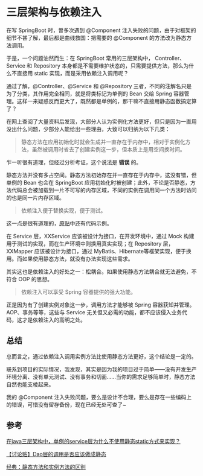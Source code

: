 # 三层架构与依赖注入

在写 SpringBoot 时，曽多次遇到 @Component 注入失败的问题，由于对框架的细节不甚了解，最后都是曲线救国：把需要的 @Component 的方法改为静态方法调用。

于是，一个问题油然而生：在 SpringBoot 常用的三层架构中， Controller、Service 和 Repository 本身都是不需要维护状态的，只需要提供方法，那么为什么不直接用 static 实现，而是采用依赖注入调用呢？

通过了解，@Controller、@Service 和 @Repository 三者，不同的注解名只是为了分类，其作用完全相同，就是将类标记为单例的 Bean 交给 Spring 容器管理。这样一来疑惑反而更大了，既然都是单例的，那干嘛不直接用静态函数搞定算了？

在网上查阅了大量资料后发现，大部分人认为实例化方法更好，但只是因为一直用没出什么问题，少部分人能给出一些理由，大致可以归纳为以下几类：

> 静态方法在应用初始化时就会生成并一直存在于内存中，相对于实例化方法，虽然被调用时省去了创建实例这一步，但本质上是用空间换时间。

乍一听很有道理，但经过分析考证，这个说法是 **错误** 的。

静态方法并没有多占空间。静态方法初始存在并一直存在于内存中，这没有错，但单例的 Bean 也会在 SpringBoot 应用初始化时被创建；此外，不论是否静态，方法代码总会被加载到一片不可写的内存区域，不同的实例在调用同一个方法时访问的也是同一片内存区域。

> 依赖注入便于替换实现，便于测试。

这一点是很有道理的，[原贴](https://www.zhihu.com/question/27330160/answer/417960619)中还有代码示例。

在 Service 层，XXService 应该被设计为接口，在开发环境中，通过 Mock 构建用于测试的实现，而在生产环境中则换用真实实现；在 Repository 层，XXMapper 应该被设计为接口，通过 MyBatis、Hibernate等框架实现，便于换用。而如果使用静态方法，就没有办法实现这些需求。

其实这也是依赖注入的好处之一：松耦合。如果使用静态方法耦合就无法避免，不符合 OOP 的思想。

> 依赖注入可以享受 Spring 容器提供的强大功能。

正是因为有了创建实例对象这一步，调用方法才能够被 Spring 容器获知并管理。AOP、事务等等，这些与 Service 无关但又必需的功能，都不应该侵入业务代码，这才是依赖注入的高明之处。

## 总结

总而言之，通过依赖注入调用实例方法比使用静态方法更好，这个结论是一定的。

联系到项目的实际情况，我发现，其实是因为我的项目过于简单——没有开发生产环境分离、没有单元测试、没有事务和切面……当你的需求足够简单时，静态方法自然也能支棱起来。

我的 @Component 注入失败问题，要么是设计不合理，要么是存在一些编码上的错误，可惜没有留存备份，现在已经无处可查了~

## 参考

[在java三层架构中，单例的service层为什么不使用静态static方式来实现？](https://www.zhihu.com/question/27330160/answer/417960619)

[【讨论贴】Dao层的调用是否应该做成静态](https://bbs.csdn.net/topics/310103844)

[经典：静态方法和实例方法的区别](http://blog.sina.com.cn/s/blog_502042020100921i.html)
